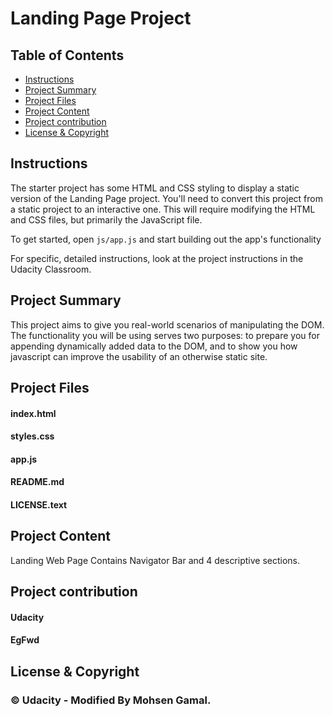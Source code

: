 # Landing Page Project

## Table of Contents

* [Instructions](#instructions)
* [Project Summary](#Project-Summary)
* [Project Files](#Project-Files)
* [Project Content](#Project-Content)
* [Project contribution](#Project-Contribution)
* [License & Copyright](#License-&-Copyright)


## Instructions

The starter project has some HTML and CSS styling to display a static version of the Landing Page project. You'll need to convert this project from a static project to an interactive one. This will require modifying the HTML and CSS files, but primarily the JavaScript file.

To get started, open `js/app.js` and start building out the app's functionality

For specific, detailed instructions, look at the project instructions in the Udacity Classroom.

## Project Summary

This project aims to give you real-world scenarios of manipulating the DOM. The functionality you will be using serves two purposes: to prepare you for appending dynamically added data to the DOM, and to show you how javascript can improve the usability of an otherwise static site. 

## Project Files

 #### index.html
 #### styles.css
 #### app.js
 #### README.md
 #### LICENSE.text

## Project Content

Landing Web Page Contains Navigator Bar and 4 descriptive sections.

## Project contribution

#### Udacity 
#### EgFwd

## License & Copyright

### © Udacity - Modified By Mohsen Gamal.
